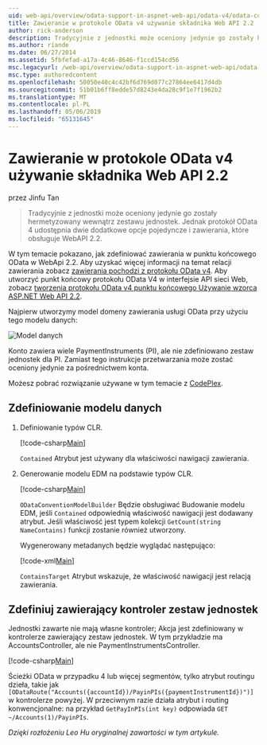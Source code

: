```yaml
---
uid: web-api/overview/odata-support-in-aspnet-web-api/odata-v4/odata-containment-in-web-api-22
title: Zawieranie w protokole OData v4 używanie składnika Web API 2.2 | Dokumentacja firmy Microsoft
author: rick-anderson
description: Tradycyjnie z jednostki może oceniony jedynie go zostały hermetyzowany wewnątrz zestawu jednostek. Jednak protokół OData 4 udostępnia dwie dodatkowe opcje pojedyncze i Con...
ms.author: riande
ms.date: 06/27/2014
ms.assetid: 5fbfefad-a17a-4c46-8646-f1ccd154cd56
msc.legacyurl: /web-api/overview/odata-support-in-aspnet-web-api/odata-v4/odata-containment-in-web-api-22
msc.type: authoredcontent
ms.openlocfilehash: 50050e40c4c42bf6d769d077c27864ee6417d4db
ms.sourcegitcommit: 51b01b6ff8edde57d8243e4da28c9f1e7f1962b2
ms.translationtype: MT
ms.contentlocale: pl-PL
ms.lasthandoff: 05/06/2019
ms.locfileid: "65131645"
---
```

# <a name="containment-in-odata-v4-using-web-api-22"></a>Zawieranie w protokole OData v4 używanie składnika Web API 2.2

przez Jinfu Tan

> Tradycyjnie z jednostki może oceniony jedynie go zostały hermetyzowany wewnątrz zestawu jednostek. Jednak protokół OData 4 udostępnia dwie dodatkowe opcje pojedyncze i zawierania, które obsługuje WebAPI 2.2.

W tym temacie pokazano, jak zdefiniować zawierania w punktu końcowego OData w WebApi 2.2. Aby uzyskać więcej informacji na temat relacji zawierania zobacz [zawierania pochodzi z protokołu OData v4](https://blogs.msdn.com/b/odatateam/archive/2014/03/13/containment-is-coming-with-odata-v4.aspx). Aby utworzyć punkt końcowy protokołu OData V4 w interfejsie API sieci Web, zobacz [tworzenia protokołu OData v4 punktu końcowego Używanie wzorca ASP.NET Web API 2.2](create-an-odata-v4-endpoint.md).

Najpierw utworzymy model domeny zawierania usługi OData przy użyciu tego modelu danych:

![Model danych](odata-containment-in-web-api-22/_static/image1.png)

Konto zawiera wiele PaymentInstruments (PI), ale nie zdefiniowano zestaw jednostek dla PI. Zamiast tego instrukcje przetwarzania może zostać oceniony jedynie za pośrednictwem konta.

Możesz pobrać rozwiązanie używane w tym temacie z [CodePlex](https://aspnet.codeplex.com/SourceControl/latest#Samples/WebApi/OData/v4/ODataContainmentSample/).

## <a name="defining-the-data-model"></a>Zdefiniowanie modelu danych

1. Definiowanie typów CLR.

    [!code-csharp[Main](odata-containment-in-web-api-22/samples/sample1.cs)]

    `Contained` Atrybut jest używany dla właściwości nawigacji zawierania.
2. Generowanie modelu EDM na podstawie typów CLR.

    [!code-csharp[Main](odata-containment-in-web-api-22/samples/sample2.cs)]

    `ODataConventionModelBuilder` Będzie obsługiwać Budowanie modelu EDM, jeśli `Contained` odpowiednią właściwość nawigacji jest dodawany atrybut. Jeśli właściwość jest typem kolekcji `GetCount(string NameContains)` funkcji zostanie również utworzony.

    Wygenerowany metadanych będzie wyglądać następująco:

    [!code-xml[Main](odata-containment-in-web-api-22/samples/sample3.xml?highlight=10)]

    `ContainsTarget` Atrybut wskazuje, że właściwość nawigacji jest relacją zawierania.

## <a name="define-the-containing-entity-set-controller"></a>Zdefiniuj zawierający kontroler zestaw jednostek

Jednostki zawarte nie mają własne kontroler; Akcja jest zdefiniowany w kontrolerze zawierający zestaw jednostek. W tym przykładzie ma AccountsController, ale nie PaymentInstrumentsController.

[!code-csharp[Main](odata-containment-in-web-api-22/samples/sample4.cs)]

Ścieżki OData w przypadku 4 lub więcej segmentów, tylko atrybut routingu dzieła, takie jak `[ODataRoute("Accounts({accountId})/PayinPIs({paymentInstrumentId})")]` w kontrolerze powyżej. W przeciwnym razie działa atrybut i routing konwencjonalne: na przykład `GetPayInPIs(int key)` odpowiada `GET ~/Accounts(1)/PayinPIs`.

*Dzięki rozłożeniu Leo Hu oryginalnej zawartości w tym artykule.*
